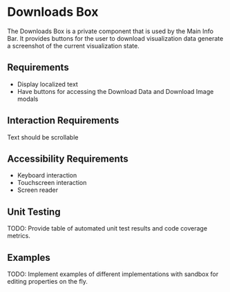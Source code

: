 # Downloads Box

The Downloads Box is a private component that is used by the Main Info Bar. It provides buttons for the user to download visualization data generate a screenshot of the current visualization state.

## Requirements

* Display localized text
* Have buttons for accessing the Download Data and Download Image modals

## Interaction Requirements

Text should be scrollable

## Accessibility Requirements

* Keyboard interaction
* Touchscreen interaction
* Screen reader

## Unit Testing

TODO: Provide table of automated unit test results and code coverage metrics.

## Examples

TODO: Implement examples of different implementations with sandbox for editing
properties on the fly.
